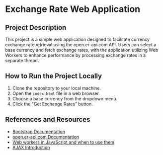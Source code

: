 # Exchange Rate Web Application

## Project Description

This project is a simple web application designed to facilitate currency exchange rate retrieval using the open.er-api.com API. Users can select a base currency and fetch exchange rates, with the application utilizing Web Workers to enhance performance by processing exchange rates in a separate thread.

## How to Run the Project Locally

1. Clone the repository to your local machine.
2. Open the `index.html` file in a web browser.
3. Choose a base currency from the dropdown menu.
4. Click the "Get Exchange Rates" button.

## References and Resources

- [Bootstrap Documentation](https://getbootstrap.com/docs/5.3/)
- [open.er-api.com Documentation](https://open.er-api.com/)
- [Web workers in JavaScript and when to use them](https://benestudio.co/web-workers-in-javascript-and-when-to-use-them/)
- [AJAX Introduction](https://www.w3schools.com/xml/ajax_intro.asp)
